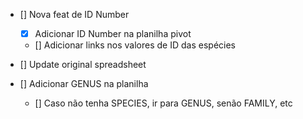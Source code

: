 - [] Nova feat de ID Number
    - [x] Adicionar ID Number na planilha pivot
    - [] Adicionar links nos valores de ID das espécies

- [] Update original spreadsheet

- [] Adicionar GENUS na planilha
    - [] Caso não tenha SPECIES, ir para GENUS, senão FAMILY, etc
    